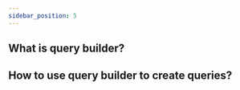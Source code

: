 ```yaml
---
sidebar_position: 5
---
```


## What is query builder?





## How to use query builder to create queries?